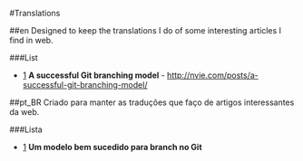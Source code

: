 #Translations

##en
Designed to keep the translations I do of some interesting articles I find in web.

###List

* [1] **A successful Git branching model** - http://nvie.com/posts/a-successful-git-branching-model/

##pt_BR
Criado para manter as traduções que faço de artigos interessantes da web.

###Lista
* [1] **Um modelo bem sucedido para branch no Git**

[1]: https://github.com/rogeriopradoj/translations/blob/master/translated/a-successful-git-branching-model.md